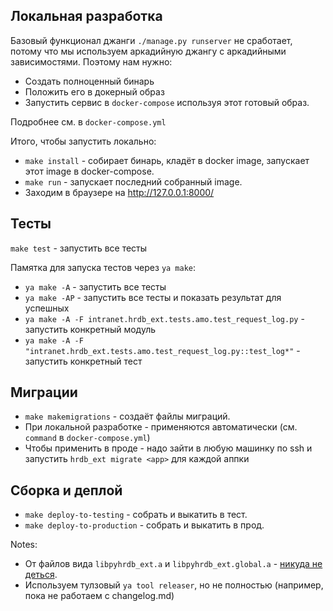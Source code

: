 ## Локальная разработка

Базовый функционал джанги `./manage.py runserver` не сработает, потому что мы используем аркадийную джангу с аркадийными зависимостями.
Поэтому нам нужно:
- Создать полноценный бинарь
- Положить его в докерный образ
- Запустить сервис в `docker-compose` используя этот готовый образ.

Подробнее см. в `docker-compose.yml`

Итого, чтобы запустить локально:
 - `make install` - собирает бинарь, кладёт в docker image, запускает этот image в docker-compose.
 - `make run` - запускает последний собранный image.
 - Заходим в браузере на http://127.0.0.1:8000/

## Тесты
`make test` - запустить все тесты

Памятка для запуска тестов через `ya make`:
 - `ya make -A` - запустить все тесты
 - `ya make -AP` - запустить все тесты и показать результат для успешных
 - `ya make -A -F intranet.hrdb_ext.tests.amo.test_request_log.py` - запустить конкретный модуль
 - `ya make -A -F "intranet.hrdb_ext.tests.amo.test_request_log.py::test_log*"` - запустить конкретный тест

## Миграции
 - `make makemigrations` - создаёт файлы миграций.
 - При локальной разработке - применяются автоматически (см. `command` в `docker-compose.yml`)
 - Чтобы применить в проде - надо зайти в любую машинку по ssh и запустить `hrdb_ext migrate <app>` для каждой аппки

## Сборка и деплой

- `make deploy-to-testing` - собрать и выкатить в тест.
- `make deploy-to-production` - собрать и выкатить в прод.

Notes:
- От файлов вида `libpyhrdb_ext.a` и `libpyhrdb_ext.global.a` - [никуда не деться](https://st.yandex-team.ru/DEVTOOLSSUPPORT-13870#6197ca66834ce9073ae8768f).
- Используем тулзовый `ya tool releaser`, но не полностью (например, пока не работаем с changelog.md)